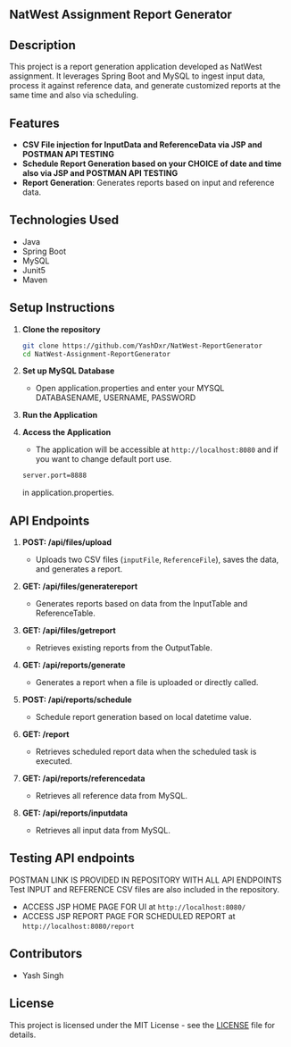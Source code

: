 ## NatWest Assignment Report Generator

## Description
This project is a report generation application developed as NatWest assignment. It leverages Spring Boot and MySQL to ingest input data, process it against reference data, and generate customized reports at the same time and also via scheduling.

## Features
- **CSV File injection for InputData and ReferenceData via JSP and POSTMAN API TESTING**
- **Schedule Report Generation based on your CHOICE of date and time also via JSP and POSTMAN API TESTING**
- **Report Generation**: Generates reports based on input and reference data.

## Technologies Used
- Java
- Spring Boot
- MySQL
- Junit5
- Maven

## Setup Instructions
1. **Clone the repository**
   ```bash
   git clone https://github.com/YashDxr/NatWest-ReportGenerator
   cd NatWest-Assignment-ReportGenerator
   ```

2. **Set up MySQL Database**
   - Open application.properties and enter your MYSQL DATABASENAME, USERNAME, PASSWORD

3. **Run the Application**

4. **Access the Application**
   - The application will be accessible at `http://localhost:8080` and if you want to change default port use.
   ```bash
   server.port=8888
   ```
   in application.properties.

## API Endpoints

1. **POST: /api/files/upload**
   - Uploads two CSV files (`inputFile`, `ReferenceFile`), saves the data, and generates a report.

2. **GET: /api/files/generatereport**
   - Generates reports based on data from the InputTable and ReferenceTable.

3. **GET: /api/files/getreport**
   - Retrieves existing reports from the OutputTable.

4. **GET: /api/reports/generate**
   - Generates a report when a file is uploaded or directly called.

5. **POST: /api/reports/schedule**
   - Schedule report generation based on local datetime value.

6. **GET: /report**
   - Retrieves scheduled report data when the scheduled task is executed.

7. **GET: /api/reports/referencedata**
   - Retrieves all reference data from MySQL.

8. **GET: /api/reports/inputdata**
   - Retrieves all input data from MySQL.


## Testing API endpoints
POSTMAN LINK IS PROVIDED IN REPOSITORY WITH ALL API ENDPOINTS
Test INPUT and REFERENCE CSV files are also included in the repository.

- ACCESS JSP HOME PAGE FOR UI at ``` http://localhost:8080/ ``` 
- ACCESS JSP REPORT PAGE FOR SCHEDULED REPORT at ``` http://localhost:8080/report ```

## Contributors
- Yash Singh

## License
This project is licensed under the MIT License - see the [LICENSE](./LICENSE) file for details.
